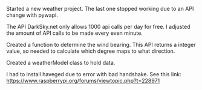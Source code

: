 Started a new weather project. The last one stopped working due to an API change 
with pywapi.

The API DarkSky.net only allows 1000 api calls per day for free. I adjusted the 
amount of API calls to be made every even minute. 

Created a function to determine the wind bearing. This API returns a integer
value, so needed to calculate which degree maps to what direction.

Created a weatherModel class to hold data.

I had to install haveged due to error with bad handshake.
See this link:
https://www.raspberrypi.org/forums/viewtopic.php?t=228971